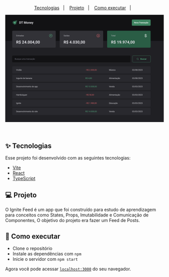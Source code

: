 
<p align="center">
  <a href="#-tecnologias">Tecnologias</a>&nbsp;&nbsp;&nbsp;|&nbsp;&nbsp;&nbsp;
  <a href="#-projeto">Projeto</a>&nbsp;&nbsp;&nbsp;|&nbsp;&nbsp;&nbsp;
  <a href="#-como-executar">Como executar</a>&nbsp;&nbsp;&nbsp;|&nbsp;&nbsp;&nbsp;
</p>

<p align="center">
  <img alt="Projeto" src="https://github.com/Vinicius-Barbosa-Santos/dt-money/blob/master/github/DtMoney.png">
</p>

<br>

## ✨ Tecnologias

Esse projeto foi desenvolvido com as seguintes tecnologias:

- [Vite](https://vitejs.dev/)
- [React](https://reactjs.org)
- [TypeScript](https://www.typescriptlang.org/)

## 💻 Projeto

O Ignite Feed é um app que foi construído para estudo de aprendizagem para conceitos como States, Props, Imutabilidade e Comunicação de Componentes, O objetivo do projeto era fazer um Feed de Posts.

## 🚀 Como executar

- Clone o repositório
- Instale as dependências com `npm`
- Inicie o servidor com `npm start`

Agora você pode acessar [`localhost:3000`](http://localhost:3000) do seu navegador.
